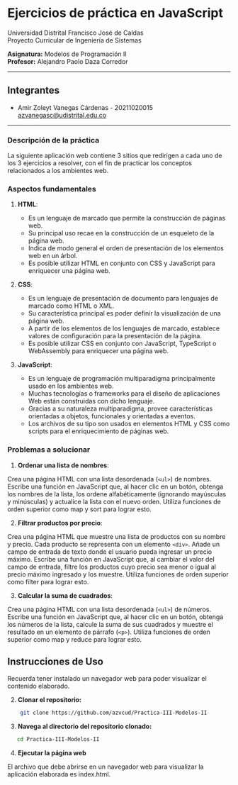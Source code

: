 # Ejercicios de práctica en JavaScript

Universidad Distrital Francisco José de Caldas  
Proyecto Curricular de Ingeniería de Sistemas

**Asignatura:** Modelos de Programación II  
**Profesor:** Alejandro Paolo Daza Corredor

---

## Integrantes

- Amir Zoleyt Vanegas Cárdenas - 20211020015 <br> azvanegasc@udistrital.edu.co

---

### Descripción de la práctica

La siguiente aplicación web contiene 3 sitios que redirigen a cada uno de los 3
ejercicios a resolver, con el fin de practicar los conceptos relacionados a los ambientes web.

### Aspectos fundamentales

1. **HTML**:
   - Es un lenguaje de marcado que permite la construcción de páginas web.
   - Su principal uso recae en la construcción de un esqueleto de la página web.
   - Indica de modo general el orden de presentación de los elementos web en un árbol.
   - Es posible utilizar HTML en conjunto con CSS y JavaScript para enriquecer una página web. 
   
2. **CSS**:
   - Es un lenguaje de presentación de documento para lenguajes de marcado como HTML o XML. 
   - Su característica principal es poder definir la visualización de una página web.
   - A partir de los elementos de los lenguajes de marcado, establece valores de configuración para la presentación de la página.
   - Es posible utilizar CSS en conjunto con JavaScript, TypeScript o WebAssembly para enriquecer una página web.

3. **JavaScript**:
   - Es un lenguaje de programación multiparadigma principalmente usado en los ambientes web.
   - Muchas tecnologías o frameworks para el diseño de aplicaciones Web están construidas con dicho lenguaje. 
   - Gracias a su naturaleza multiparadigma, provee características orientadas a objetos, funcionales y orientadas a eventos.
   - Los archivos de su tipo son usados en elementos HTML y CSS como scripts para el enriquecimiento de páginas web.

### Problemas a solucionar

1. **Ordenar una lista de nombres**:

Crea una página HTML con una lista desordenada (`<ul>`) de nombres. Escribe una función en JavaScript que, al hacer clic en un botón, obtenga los nombres de la lista, los ordene alfabéticamente (ignorando mayúsculas y minúsculas) y actualice la lista con el nuevo orden. Utiliza funciones de orden superior como map y sort para lograr esto.

2. **Filtrar productos por precio**:

Crea una página HTML que muestre una lista de productos con su nombre y precio. Cada producto se representa con un elemento `<div>`. Añade un campo de entrada de texto donde el usuario pueda ingresar un precio máximo. Escribe una función en JavaScript que, al cambiar el valor del campo de entrada, filtre los productos cuyo precio sea menor o igual al precio máximo ingresado y los muestre. Utiliza funciones de orden superior como filter para lograr esto.

3. **Calcular la suma de cuadrados**:

Crea una página HTML con una lista desordenada (`<ul>`) de números. Escribe una función en JavaScript que, al hacer clic en un botón, obtenga los números de la lista, calcule la suma de sus cuadrados y muestre el resultado en un elemento de párrafo (`<p>`). Utiliza funciones de orden superior como map y reduce para lograr esto.

## Instrucciones de Uso

Recuerda tener instalado un navegador web para poder visualizar el contenido elaborado.

2. **Clonar el repositorio:**
```bash
    git clone https://github.com/azvcud/Practica-III-Modelos-II
```
3. **Navega al directorio del repositorio clonado:**
```bash
   cd Practica-III-Modelos-II
```
4. **Ejecutar la página web**

El archivo que debe abrirse en un navegador web para visualizar la aplicación elaborada es index.html.